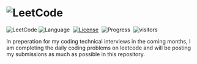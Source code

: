 # ![LeetCode](https://img.shields.io/badge/LeetCode-000000?style=for-the-badge&logo=LeetCode&logoColor=#d16c06)

![LeetCode](https://img.shields.io/badge/LeetCode-000000?style=for-the-badge&logo=LeetCode&logoColor=#d16c06)
![Language](https://img.shields.io/badge/language-Python%20%2F%20Java-orange.svg)&nbsp;
[![License](https://img.shields.io/badge/license-MIT-green.svg)](./LICENSE)&nbsp;
![Progress](https://img.shields.io/badge/progress-50%20%2F%203213-ff69b4.svg)&nbsp;
![visitors](https://visitor-badge.laobi.icu/badge?page_id=TALLEC-Scott.LeetCode)

<!-- ![Update](https://img.shields.io/badge/update-daily-green.svg)&nbsp; -->

In preperation for my coding technical interviews in the coming months, I am completing the daily coding problems on leetcode and will be posting my submissions as much as possible in this repository.
